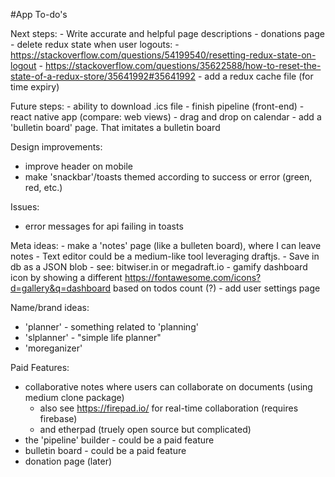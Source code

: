 #App To-do's

Next steps:
    - Write accurate and helpful page descriptions
    - donations page
    - delete redux state when user logouts: 
      - https://stackoverflow.com/questions/54199540/resetting-redux-state-on-logout
      - https://stackoverflow.com/questions/35622588/how-to-reset-the-state-of-a-redux-store/35641992#35641992
    - add a redux cache file (for time expiry)

Future steps:
    - ability to download .ics file
    - finish pipeline (front-end)
    - react native app (compare: web views)
    - drag and drop on calendar
    - add a 'bulletin board' page. That imitates a bulletin board

Design improvements: 
  - improve header on mobile
  - make 'snackbar'/toasts themed according to success or error (green, red, etc.)

Issues:
  - error messages for api failing in toasts

Meta ideas:
    - make a 'notes' page (like a bulleten board), where I can leave notes
    - Text editor could be a medium-like tool leveraging draftjs.
    - Save in db as a JSON blob
    - see: bitwiser.in or megadraft.io
    - gamify dashboard icon by showing a different https://fontawesome.com/icons?d=gallery&q=dashboard based on todos count (?)
    - add user settings page

Name/brand ideas:
  - 'planner' - something related to 'planning'
  - 'slplanner' - "simple life planner"
  - 'moreganizer'



Paid Features:
  - collaborative notes where users can collaborate on documents (using medium clone package) 
    - also see https://firepad.io/ for real-time collaboration (requires firebase)
    - and etherpad (truely open source but complicated)
  - the 'pipeline' builder - could be a paid feature
  - bulletin board - could be a paid feature
  - donation page (later)